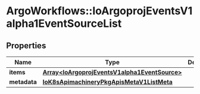 # ArgoWorkflows::IoArgoprojEventsV1alpha1EventSourceList

## Properties
Name | Type | Description | Notes
------------ | ------------- | ------------- | -------------
**items** | [**Array&lt;IoArgoprojEventsV1alpha1EventSource&gt;**](IoArgoprojEventsV1alpha1EventSource.md) |  | [optional] 
**metadata** | [**IoK8sApimachineryPkgApisMetaV1ListMeta**](IoK8sApimachineryPkgApisMetaV1ListMeta.md) |  | [optional] 


